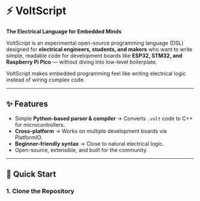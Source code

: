 # ⚡ VoltScript

**The Electrical Language for Embedded Minds**  

VoltScript is an experimental open-source programming language (DSL) designed for **electrical engineers, students, and makers** who want to write simple, readable code for development boards like **ESP32, STM32, and Raspberry Pi Pico** — without diving into low-level boilerplate.  

VoltScript makes embedded programming feel like writing electrical logic instead of wiring complex code.  

---

## ✨ Features
- Simple **Python-based parser & compiler** → Converts `.volt` code to C++ for microcontrollers.  
- **Cross-platform** → Works on multiple development boards via PlatformIO.  
- **Beginner-friendly syntax** → Close to natural electrical logic.  
- Open-source, extensible, and built for the community.  

---

## 🚀 Quick Start

### 1. Clone the Repository
```bash

